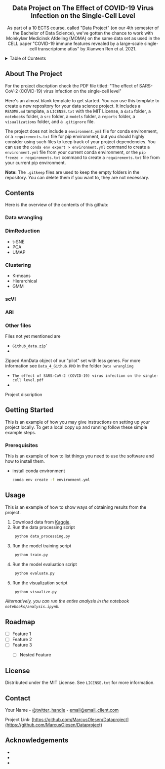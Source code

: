 <h2 align="center">Data Project on The Effect of COVID-19 Virus Infection on the Single-Cell Level</h2>
  <p align="center">
    As part of a 10 ECTS course, called "Data Project" (on our 4th semester of the Bachelor of Data Science), we've gotten the chance to work with Molekylær Medicinsk Afdeling (MOMA) on the same data set as used in the CELL paper "COVID-19 immune features revealed by a large-scale single-cell transcriptome atlas" by Xianwen Ren et al. 2021.
  </p>
</div>



<!-- TABLE OF CONTENTS -->
<details>
  <summary>Table of Contents</summary>
  <ol>
    <li>
      <a href="#about-the-project">About The Project</a>
    </li>
    <li>
      <a href="#Contents">Contents</a>
      <ul>
        <li><a href="#Data wrangling">Data wrangling</a></li>
      </ul>
      <ul>
        <li><a href="#DimReduction">DimReduction</a></li>
      </ul>
      <ul>
        <li><a href="#Clustering">Clustering</a></li>
      </ul>
      <ul>
        <li><a href="#scVI">scVI</a></li>
      </ul>
      <ul>
        <li><a href="#ARI">ARI</a></li>
      </ul>
      <ul>
        <li><a href="#Other files">Other files</a></li>
      </ul>
    </li>
    <li>
      <a href="#getting-started">Getting Started</a>
      <ul>
        <li><a href="#prerequisites">Prerequisites</a></li>
      </ul>
    </li>
    <li><a href="#usage">Usage</a></li>
    <li><a href="#roadmap">Roadmap</a></li>
    <li><a href="#license">License</a></li>
    <li><a href="#contact">Contact</a></li>
    <li><a href="#acknowledgments">Acknowledgements</a></li>
  </ol>
</details>



<!-- ABOUT THE PROJECT -->
## About The Project

For the project discription check the PDF file titled:
"The effect of SARS-CoV-2 (COVID-19) virus infection on the single-cell level"

Here's an almost blank template to get started. You can use this template to create a new repository for your data science project. It includes a `README.md` template, a `LICENSE.txt` with the MIT License, a `data` folder, a `notebooks` folder, a `src` folder, a `models` folder, a `reports` folder, a `visualizations` folder, and a `.gitignore` file.

The project does not include a `environment.yml` file for conda environment, or a `requirements.txt` file for pip environment, but you should highly consider using such files to keep track of your project dependencies. You can use the `conda env export > environment.yml` command to create a `environment.yml` file from your current conda environment, or the `pip freeze > requirements.txt` command to create a `requirements.txt` file from your current pip environment.

**Note:** The `.gitkeep` files are used to keep the empty folders in the repository. You can delete them if you want to, they are not necessary.


<!-- Contents -->
## Contents
Here is the overview of the contents of this github:
### Data wrangling
### DimReduction
- t-SNE
- PCA
- UMAP
### Clustering
- K-means
- Hierarchical
- GMM
### scVI
### ARI
### Other files
Files not yet mentioned are
- `Github_data.zip`'
- 
Zipped AnnData object of our "pilot" set with less genes. For more information see `Data_4_Github.RMD` in the folder `Data wrangling`
- `The effect of SARS-CoV-2 (COVID-19) virus infection on the single-cell level.pdf` 
- 
Project discription

<!-- GETTING STARTED -->
## Getting Started

This is an example of how you may give instructions on setting up your project locally.
To get a local copy up and running follow these simple example steps.

### Prerequisites

This is an example of how to list things you need to use the software and how to install them.
* install conda environment
  ```sh
  conda env create -f environment.yml
  ```


<!-- USAGE EXAMPLES -->
## Usage

This is an example of how to show ways of obtaining results from the project.

1. Download data from [Kaggle](https://www.kaggle.com/).
2. Run the data processing script
   ```sh
    python data_processing.py
   ```
3. Run the model training script
   ```sh
    python train.py
   ```
4. Run the model evaluation script
   ```sh
    python evaluate.py
   ```
5. Run the visualization script
   ```sh
    python visualize.py
   ```
_Alternatively, you can run the entire analysis in the notebook `notebooks/analysis.ipynb`._



<!-- ROADMAP -->
## Roadmap

- [ ] Feature 1
- [ ] Feature 2
- [ ] Feature 3
    - [ ] Nested Feature



<!-- LICENSE -->
## License

Distributed under the MIT License. See `LICENSE.txt` for more information.



<!-- CONTACT -->
## Contact

Your Name - [@twitter_handle](https://twitter.com/twitter_handle) - email@email_client.com

Project Link: [https://github.com/MarcusOlesen/Dataproject](https://github.com/MarcusOlesen/Dataproject)



<!-- ACKNOWLEDGMENTS -->
## Acknowledgements

* []()
* []()
* []()
